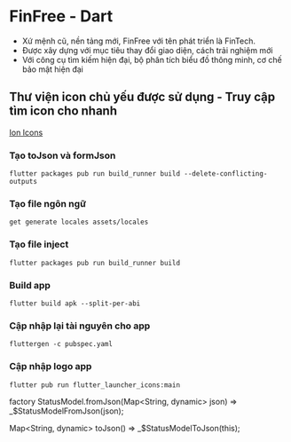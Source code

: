 # FinFree - Dart

- Xứ mệnh cũ, nền tảng mới, FinFree với tên phát triển là FinTech. 
- Được xây dựng với mục tiêu thay đổi giao diện, cách trải nghiệm mới
- Với công cụ tìm kiếm hiện đại, bộ phân tích biểu đồ thông minh, cơ chế bảo mật hiện đại

## Thư viện icon chủ yếu được sử dụng - Truy cập tìm icon cho nhanh

[Ion Icons](https://ionic.io/ionicons)

### Tạo toJson và formJson

`flutter packages pub run build_runner build --delete-conflicting-outputs`

### Tạo file ngôn ngữ

`get generate locales assets/locales`

### Tạo file inject

`flutter packages pub run build_runner build`

### Build app

`flutter build apk --split-per-abi`

### Cập nhập lại tài nguyên cho app

`fluttergen -c pubspec.yaml`

### Cập nhập logo app

`flutter pub run flutter_launcher_icons:main`


  factory StatusModel.fromJson(Map<String, dynamic> json) =>
      _$StatusModelFromJson(json);

  Map<String, dynamic> toJson() => _$StatusModelToJson(this);
